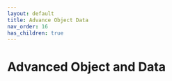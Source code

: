 ```yaml
---
layout: default
title: Advance Object Data
nav_order: 16
has_children: true
---
```


# Advanced Object and Data